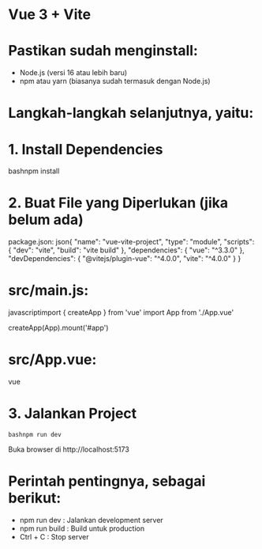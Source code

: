 # Vue 3 + Vite 
# Pastikan sudah menginstall: 
- Node.js (versi 16 atau lebih baru)
- npm atau yarn (biasanya sudah termasuk dengan Node.js)

# Langkah-langkah selanjutnya, yaitu:
# 1. Install Dependencies
   bashnpm install

# 2. Buat File yang Diperlukan (jika belum ada)
package.json:
json{
  "name": "vue-vite-project",
  "type": "module",
  "scripts": {
    "dev": "vite",
    "build": "vite build"
  },
  "dependencies": {
    "vue": "^3.3.0"
  },
  "devDependencies": {
    "@vitejs/plugin-vue": "^4.0.0",
    "vite": "^4.0.0"
  }
}

# src/main.js:
javascriptimport { createApp } from 'vue'
import App from './App.vue'

createApp(App).mount('#app')

# src/App.vue:
vue<template>
  <h1>Hello Vue!</h1>
</template>


# 3. Jalankan Project
    bashnpm run dev
Buka browser di http://localhost:5173


# Perintah pentingnya, sebagai berikut:
- npm run dev : Jalankan development server
- npm run build : Build untuk production
- Ctrl + C : Stop server
